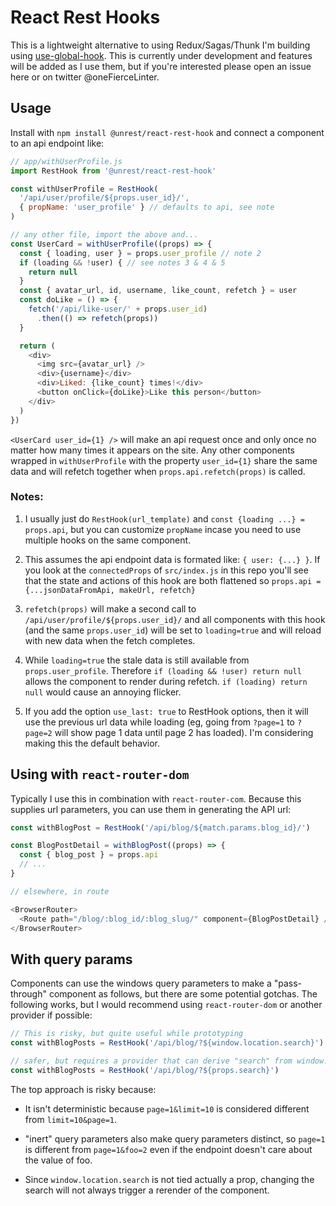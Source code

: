 # React Rest Hooks

This is a lightweight alternative to using Redux/Sagas/Thunk I'm building using [use-global-hook](https://www.npmjs.com/package/use-global-hook). This is currently under development and features will be added as I use them, but if you're interested please open an issue here or on twitter @oneFierceLinter.

## Usage

Install with `npm install @unrest/react-rest-hook` and connect a component to an api endpoint like:

``` javascript
// app/withUserProfile.js
import RestHook from '@unrest/react-rest-hook'

const withUserProfile = RestHook(
  '/api/user/profile/${props.user_id}/',
  { propName: 'user_profile' } // defaults to api, see note
)

// any other file, import the above and...
const UserCard = withUserProfile((props) => {
  const { loading, user } = props.user_profile // note 2
  if (loading && !user) { // see notes 3 & 4 & 5
    return null
  }
  const { avatar_url, id, username, like_count, refetch } = user
  const doLike = () => {
    fetch('/api/like-user/' + props.user_id)
      .then(() => refetch(props))
  }

  return (
    <div>
      <img src={avatar_url} />
      <div>{username}</div>
      <div>Liked: {like_count} times!</div>
      <button onClick={doLike}>Like this person</button>
    </div>
  )
})
```

`<UserCard user_id={1} />` will make an api request once and only once no matter how many times it appears on the site. Any other components wrapped in `withUserProfile` with the property `user_id={1}` share the same data and will refetch together when `props.api.refetch(props)` is called.

### Notes:

1. I usually just do `RestHook(url_template)` and `const {loading ...} = props.api`, but you can customize `propName` incase you need to use multiple hooks on the same component.

2. This assumes the api endpoint data is formated like: `{ user: {...} }`. If you look at the `connectedProps` of `src/index.js` in this repo you'll see that the state and actions of this hook are both flattened so `props.api = {...jsonDataFromApi, makeUrl, refetch}`

3. `refetch(props)` will make a second call to `/api/user/profile/${props.user_id}/` and all components with this hook (and the same `props.user_id`) will be set to `loading=true` and will reload with new data when the fetch completes.

4. While `loading=true` the stale data is still available from `props.user_profile`. Therefore `if (loading && !user) return null` allows the component to render during refetch. `if (loading) return null` would cause an annoying flicker.

5. If you add the option `use_last: true` to RestHook options, then it will use the previous url data while loading (eg, going from `?page=1` to `?page=2` will show page 1 data until page 2 has loaded). I'm considering making this the default behavior.

## Using with `react-router-dom`

Typically I use this in combination with `react-router-com`. Because this supplies url parameters, you can use them in generating the API url:

``` javascript
const withBlogPost = RestHook('/api/blog/${match.params.blog_id}/')

const BlogPostDetail = withBlogPost((props) => {
  const { blog_post } = props.api
  // ...
}

// elsewhere, in route

<BrowserRouter>
  <Route path="/blog/:blog_id/:blog_slug/" component={BlogPostDetail} />
</BrowserRouter>
```

## With query params

Components can use the windows query parameters to make a "pass-through" component as follows, but there are some potential gotchas. The following works, but I would recommend using `react-router-dom` or another provider if possible:

``` javascript
// This is risky, but quite useful while prototyping
const withBlogPosts = RestHook('/api/blog/?${window.location.search}')

// safer, but requires a provider that can derive "search" from window.location or react-router-dom
const withBlogPosts = RestHook('/api/blog/?${props.search}')
```

The top approach is risky because:

* It isn't deterministic because `page=1&limit=10` is considered different from `limit=10&page=1`.

* "inert" query parameters also make query parameters distinct, so `page=1` is different from `page=1&foo=2` even if the endpoint doesn't care about the value of foo.

* Since `window.location.search` is not tied actually a prop, changing the search will not always trigger a rerender of the component.